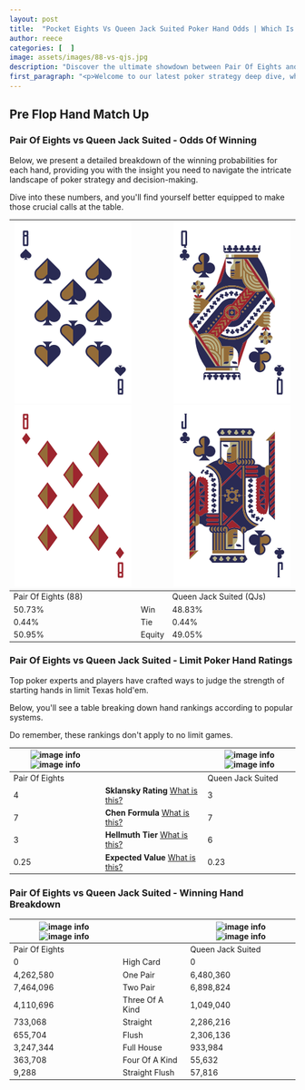 ```yaml
---
layout: post
title:  "Pocket Eights Vs Queen Jack Suited Poker Hand Odds | Which Is The Better Hand In Poker? A Complete Guide"
author: reece
categories: [  ]
image: assets/images/88-vs-qjs.jpg
description: "Discover the ultimate showdown between Pair Of Eights and Queen Jack Suited in poker! Uncover the odds, strategies, and scenarios where one hand triumphs over the other. Get ready to up your poker game with this thrilling analysis."
first_paragraph: "<p>Welcome to our latest poker strategy deep dive, where we're pitting two distinct hands against each other in a high-stakes showdown: Pair Of Eights vs Queen Jack Suited.</p><p>In the dynamic world of poker, every decision counts, and knowing which hand holds the upper hand is key to your success at the table.</p><p>In this article, we'll dissect these two hands, explore the scenarios where one dominates the other, and equip you with the knowledge to make strategic choices that can tip the odds in your favor.</p><p>Get ready to unravel the intriguing dynamics of these poker hands and elevate your game to new heights.</p>"
---
```




[comment]: # (sp0)

## Pre Flop Hand Match Up

<div class="table hand-ratings" markdown="1"> 



### Pair Of Eights vs Queen Jack Suited - Odds Of Winning

Below, we present a detailed breakdown of the winning probabilities for each hand, providing you with the insight you need to navigate the intricate landscape of poker strategy and decision-making. 

Dive into these numbers, and you'll find yourself better equipped to make those crucial calls at the table.


    
| ![image info](assets/images/hand1/8.png) ![image info](assets/images/hand1/8o.png) |  | ![image info](assets/images/hand2/q.png) ![image info](assets/images/hand2/j.png) |
| -------- | -------- | -------- |
| Pair Of Eights (88) |  | Queen Jack Suited (QJs) |
| 50.73% | Win | 48.83% |
| 0.44% | Tie | 0.44% |
| 50.95% | Equity | 49.05% |




[comment]: # (sp1)



### Pair Of Eights vs Queen Jack Suited - Limit Poker Hand Ratings

Top poker experts and players have crafted ways to judge the strength of starting hands in limit Texas hold'em. 

Below, you'll see a table breaking down hand rankings according to popular systems. 

Do remember, these rankings don't apply to no limit games.


    
| ![image info](https://www.riverpairs.com/assets/images/hand1/8.png) ![image info](https://www.riverpairs.com/assets/images/hand1/8o.png) |  | ![image info](https://www.riverpairs.com/assets/images/hand2/q.png) ![image info](https://www.riverpairs.com/assets/images/hand2/j.png) |
| -------- | -------- | -------- |
| Pair Of Eights |  | Queen Jack Suited |
| 4 | **Sklansky Rating** [What is this?](/sklansky-rating-explained) | 3 |
| 7 | **Chen Formula** [What is this?](/chen-formula-explained) | 7 |
| 3 | **Hellmuth Tier** [What is this?](/Hellmuth-tier-explained) | 6 |
| 0.25 | **Expected Value** [What is this?](/expected-value-explained) | 0.23 |




[comment]: # (sp2)



### Pair Of Eights vs Queen Jack Suited - Winning Hand Breakdown


    
| ![image info](https://www.riverpairs.com/assets/images/hand1/8.png) ![image info](https://www.riverpairs.com/assets/images/hand1/8o.png) |  | ![image info](https://www.riverpairs.com/assets/images/hand2/q.png) ![image info](https://www.riverpairs.com/assets/images/hand2/j.png) |
| -------- | -------- | -------- |
| Pair Of Eights |  | Queen Jack Suited |
| 0 | High Card | 0 |
| 4,262,580 | One Pair | 6,480,360 |
| 7,464,096 | Two Pair | 6,898,824 |
| 4,110,696 | Three Of A Kind | 1,049,040 |
| 733,068 | Straight | 2,286,216 |
| 655,704 | Flush | 2,306,136 |
| 3,247,344 | Full House | 933,984 |
| 363,708 | Four Of A Kind | 55,632 |
| 9,288 | Straight Flush | 57,816 |




[comment]: # (sp3)



</div>

[comment]: # (sp4)



[comment]: # (sp5)

